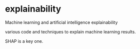 # explainability
Machine learning and artificial intelligence explainability

various code and techniques to explain machine learning results.

SHAP is a key one.
